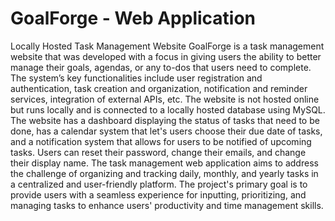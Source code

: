 # GoalForge - Web Application
Locally Hosted Task Management Website
GoalForge is a task management website that was developed with a focus in giving users the ability to better manage their goals, agendas, or any to-dos that users need to complete. The system’s key functionalities include user registration and authentication, task creation and organization, notification and reminder services, integration of external APIs, etc. The website is not hosted online but runs locally and is connected to a locally hosted database using MySQL. The website has a dashboard displaying the status of tasks that need to be done, has a calendar system that let's users choose their due date of tasks, and a notification system that allows for users to be notified of upcoming tasks. Users can reset their password, change their emails, and change their display name. The task management web application aims to address the challenge of organizing and tracking daily, monthly, and yearly tasks in a centralized and user-friendly platform. The project's primary goal is to provide users with a seamless experience for inputting, prioritizing, and managing tasks to enhance users' productivity and time management skills.
